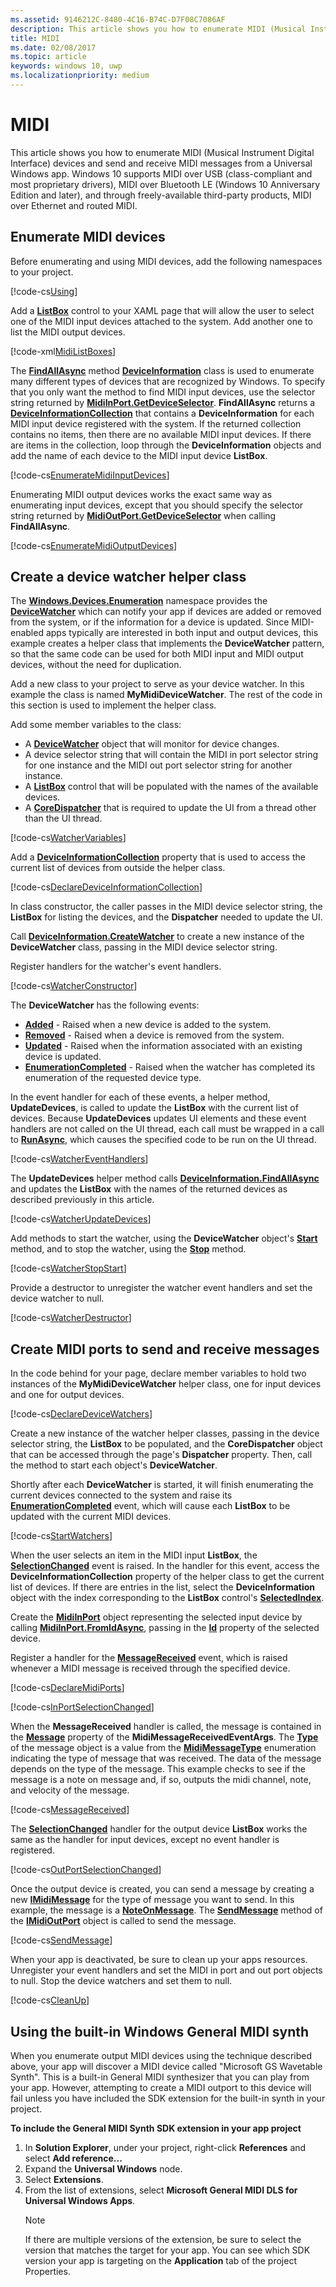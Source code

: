 ```yaml
---
ms.assetid: 9146212C-8480-4C16-B74C-D7F08C7086AF
description: This article shows you how to enumerate MIDI (Musical Instrument Digital Interface) devices and send and receive MIDI messages from a Universal Windows app.
title: MIDI
ms.date: 02/08/2017
ms.topic: article
keywords: windows 10, uwp
ms.localizationpriority: medium
---
```

# MIDI



This article shows you how to enumerate MIDI (Musical Instrument Digital Interface) devices and send and receive MIDI messages from a Universal Windows app. Windows 10 supports MIDI over USB (class-compliant and most proprietary drivers), MIDI over Bluetooth LE (Windows 10 Anniversary Edition and later), and through freely-available third-party products, MIDI over Ethernet and routed MIDI.

## Enumerate MIDI devices

Before enumerating and using MIDI devices, add the following namespaces to your project.

[!code-cs[Using](./code/MIDIWin10/cs/MainPage.xaml.cs#SnippetUsing)]

Add a [**ListBox**](https://docs.microsoft.com/uwp/api/Windows.UI.Xaml.Controls.ListBox) control to your XAML page that will allow the user to select one of the MIDI input devices attached to the system. Add another one to list the MIDI output devices.

[!code-xml[MidiListBoxes](./code/MIDIWin10/cs/MainPage.xaml#SnippetMidiListBoxes)]

The [**FindAllAsync**](https://docs.microsoft.com/uwp/api/windows.devices.enumeration.deviceinformation.findallasync) method [**DeviceInformation**](https://docs.microsoft.com/uwp/api/Windows.Devices.Enumeration.DeviceInformation) class is used to enumerate many different types of devices that are recognized by Windows. To specify that you only want the method to find MIDI input devices, use the selector string returned by [**MidiInPort.GetDeviceSelector**](https://docs.microsoft.com/uwp/api/windows.devices.midi.midiinport.getdeviceselector). **FindAllAsync** returns a [**DeviceInformationCollection**](https://docs.microsoft.com/uwp/api/Windows.Devices.Enumeration.DeviceInformationCollection) that contains a **DeviceInformation** for each MIDI input device registered with the system. If the returned collection contains no items, then there are no available MIDI input devices. If there are items in the collection, loop through the **DeviceInformation** objects and add the name of each device to the MIDI input device **ListBox**.

[!code-cs[EnumerateMidiInputDevices](./code/MIDIWin10/cs/MainPage.xaml.cs#SnippetEnumerateMidiInputDevices)]

Enumerating MIDI output devices works the exact same way as enumerating input devices, except that you should specify the selector string returned by [**MidiOutPort.GetDeviceSelector**](https://docs.microsoft.com/uwp/api/windows.devices.midi.midioutport.getdeviceselector) when calling **FindAllAsync**.

[!code-cs[EnumerateMidiOutputDevices](./code/MIDIWin10/cs/MainPage.xaml.cs#SnippetEnumerateMidiOutputDevices)]



## Create a device watcher helper class

The [**Windows.Devices.Enumeration**](https://docs.microsoft.com/uwp/api/Windows.Devices.Enumeration) namespace provides the [**DeviceWatcher**](https://docs.microsoft.com/uwp/api/Windows.Devices.Enumeration.DeviceWatcher) which can notify your app if devices are added or removed from the system, or if the information for a device is updated. Since MIDI-enabled apps typically are interested in both input and output devices, this example creates a helper class that implements the **DeviceWatcher** pattern, so that the same code can be used for both MIDI input and MIDI output devices, without the need for duplication.

Add a new class to your project to serve as your device watcher. In this example the class is named **MyMidiDeviceWatcher**. The rest of the code in this section is used to implement the helper class.

Add some member variables to the class:

-   A [**DeviceWatcher**](https://docs.microsoft.com/uwp/api/Windows.Devices.Enumeration.DeviceWatcher) object that will monitor for device changes.
-   A device selector string that will contain the MIDI in port selector string for one instance and the MIDI out port selector string for another instance.
-   A [**ListBox**](https://docs.microsoft.com/uwp/api/Windows.UI.Xaml.Controls.ListBox) control that will be populated with the names of the available devices.
-   A [**CoreDispatcher**](https://docs.microsoft.com/uwp/api/Windows.UI.Core.CoreDispatcher) that is required to update the UI from a thread other than the UI thread.

[!code-cs[WatcherVariables](./code/MIDIWin10/cs/MyMidiDeviceWatcher.cs#SnippetWatcherVariables)]

Add a [**DeviceInformationCollection**](https://docs.microsoft.com/uwp/api/Windows.Devices.Enumeration.DeviceInformationCollection) property that is used to access the current list of devices from outside the helper class.

[!code-cs[DeclareDeviceInformationCollection](./code/MIDIWin10/cs/MyMidiDeviceWatcher.cs#SnippetDeclareDeviceInformationCollection)]

In class constructor, the caller passes in the MIDI device selector string, the **ListBox** for listing the devices, and the **Dispatcher** needed to update the UI.

Call [**DeviceInformation.CreateWatcher**](https://docs.microsoft.com/uwp/api/windows.devices.enumeration.deviceinformation.createwatcher) to create a new instance of the **DeviceWatcher** class, passing in the MIDI device selector string.

Register handlers for the watcher's event handlers.

[!code-cs[WatcherConstructor](./code/MIDIWin10/cs/MyMidiDeviceWatcher.cs#SnippetWatcherConstructor)]

The **DeviceWatcher** has the following events:

-   [**Added**](https://docs.microsoft.com/uwp/api/windows.devices.enumeration.devicewatcher.added) - Raised when a new device is added to the system.
-   [**Removed**](https://docs.microsoft.com/uwp/api/windows.devices.enumeration.devicewatcher.removed) - Raised when a device is removed from the system.
-   [**Updated**](https://docs.microsoft.com/uwp/api/windows.devices.enumeration.devicewatcher.updated) - Raised when the information associated with an existing device is updated.
-   [**EnumerationCompleted**](https://docs.microsoft.com/uwp/api/windows.devices.enumeration.devicewatcher.enumerationcompleted) - Raised when the watcher has completed its enumeration of the requested device type.

In the event handler for each of these events, a helper method, **UpdateDevices**, is called to update the **ListBox** with the current list of devices. Because **UpdateDevices** updates UI elements and these event handlers are not called on the UI thread, each call must be wrapped in a call to [**RunAsync**](https://docs.microsoft.com/uwp/api/windows.ui.core.coredispatcher.runasync), which causes the specified code to be run on the UI thread.

[!code-cs[WatcherEventHandlers](./code/MIDIWin10/cs/MyMidiDeviceWatcher.cs#SnippetWatcherEventHandlers)]

The **UpdateDevices** helper method calls [**DeviceInformation.FindAllAsync**](https://docs.microsoft.com/uwp/api/windows.devices.enumeration.deviceinformation.findallasync) and updates the **ListBox** with the names of the returned devices as described previously in this article.

[!code-cs[WatcherUpdateDevices](./code/MIDIWin10/cs/MyMidiDeviceWatcher.cs#SnippetWatcherUpdateDevices)]

Add methods to start the watcher, using the **DeviceWatcher** object's [**Start**](https://docs.microsoft.com/uwp/api/windows.devices.enumeration.devicewatcher.start) method, and to stop the watcher, using the [**Stop**](https://docs.microsoft.com/uwp/api/windows.devices.enumeration.devicewatcher.stop) method.

[!code-cs[WatcherStopStart](./code/MIDIWin10/cs/MyMidiDeviceWatcher.cs#SnippetWatcherStopStart)]

Provide a destructor to unregister the watcher event handlers and set the device watcher to null.

[!code-cs[WatcherDestructor](./code/MIDIWin10/cs/MyMidiDeviceWatcher.cs#SnippetWatcherDestructor)]

## Create MIDI ports to send and receive messages

In the code behind for your page, declare member variables to hold two instances of the **MyMidiDeviceWatcher** helper class, one for input devices and one for output devices.

[!code-cs[DeclareDeviceWatchers](./code/MIDIWin10/cs/MainPage.xaml.cs#SnippetDeclareDeviceWatchers)]

Create a new instance of the watcher helper classes, passing in the device selector string, the **ListBox** to be populated, and the **CoreDispatcher** object that can be accessed through the page's **Dispatcher** property. Then, call the method to start each object's **DeviceWatcher**.

Shortly after each **DeviceWatcher** is started, it will finish enumerating the current devices connected to the system and raise its [**EnumerationCompleted**](https://docs.microsoft.com/uwp/api/windows.devices.enumeration.devicewatcher.enumerationcompleted) event, which will cause each **ListBox** to be updated with the current MIDI devices.

[!code-cs[StartWatchers](./code/MIDIWin10/cs/MainPage.xaml.cs#SnippetStartWatchers)]

When the user selects an item in the MIDI input **ListBox**, the [**SelectionChanged**](https://docs.microsoft.com/uwp/api/windows.ui.xaml.controls.primitives.selector.selectionchanged) event is raised. In the handler for this event, access the **DeviceInformationCollection** property of the helper class to get the current list of devices. If there are entries in the list, select the **DeviceInformation** object with the index corresponding to the **ListBox** control's [**SelectedIndex**](https://docs.microsoft.com/uwp/api/windows.ui.xaml.controls.primitives.selector.selectedindex).

Create the [**MidiInPort**](https://docs.microsoft.com/uwp/api/Windows.Devices.Midi.MidiInPort) object representing the selected input device by calling [**MidiInPort.FromIdAsync**](https://docs.microsoft.com/uwp/api/windows.devices.midi.midiinport.fromidasync), passing in the [**Id**](https://docs.microsoft.com/uwp/api/windows.devices.enumeration.deviceinformation.id) property of the selected device.

Register a handler for the [**MessageReceived**](https://docs.microsoft.com/uwp/api/windows.devices.midi.midiinport.messagereceived) event, which is raised whenever a MIDI message is received through the specified device.

[!code-cs[DeclareMidiPorts](./code/MIDIWin10/cs/MainPage.xaml.cs#SnippetDeclareMidiPorts)]

[!code-cs[InPortSelectionChanged](./code/MIDIWin10/cs/MainPage.xaml.cs#SnippetInPortSelectionChanged)]

When the **MessageReceived** handler is called, the message is contained in the [**Message**](https://docs.microsoft.com/uwp/api/Windows.Devices.Midi.MidiMessageReceivedEventArgs) property of the **MidiMessageReceivedEventArgs**. The [**Type**](https://docs.microsoft.com/uwp/api/windows.devices.midi.imidimessage.type) of the message object is a value from the [**MidiMessageType**](https://docs.microsoft.com/uwp/api/Windows.Devices.Midi.MidiMessageType) enumeration indicating the type of message that was received. The data of the message depends on the type of the message. This example checks to see if the message is a note on message and, if so, outputs the midi channel, note, and velocity of the message.

[!code-cs[MessageReceived](./code/MIDIWin10/cs/MainPage.xaml.cs#SnippetMessageReceived)]

The [**SelectionChanged**](https://docs.microsoft.com/uwp/api/windows.ui.xaml.controls.primitives.selector.selectionchanged) handler for the output device **ListBox** works the same as the handler for input devices, except no event handler is registered.

[!code-cs[OutPortSelectionChanged](./code/MIDIWin10/cs/MainPage.xaml.cs#SnippetOutPortSelectionChanged)]

Once the output device is created, you can send a message by creating a new [**IMidiMessage**](https://docs.microsoft.com/uwp/api/Windows.Devices.Midi.IMidiMessage) for the type of message you want to send. In this example, the message is a [**NoteOnMessage**](https://docs.microsoft.com/uwp/api/Windows.Devices.Midi.MidiNoteOnMessage). The [**SendMessage**](https://docs.microsoft.com/uwp/api/windows.devices.midi.imidioutport.sendmessage) method of the [**IMidiOutPort**](https://docs.microsoft.com/uwp/api/Windows.Devices.Midi.IMidiOutPort) object is called to send the message.

[!code-cs[SendMessage](./code/MIDIWin10/cs/MainPage.xaml.cs#SnippetSendMessage)]

When your app is deactivated, be sure to clean up your apps resources. Unregister your event handlers and set the MIDI in port and out port objects to null. Stop the device watchers and set them to null.

[!code-cs[CleanUp](./code/MIDIWin10/cs/MainPage.xaml.cs#SnippetCleanUp)]

## Using the built-in Windows General MIDI synth

When you enumerate output MIDI devices using the technique described above, your app will discover a MIDI device called "Microsoft GS Wavetable Synth". This is a built-in General MIDI synthesizer that you can play from your app. However, attempting to create a MIDI outport to this device will fail unless you have included the SDK extension for the built-in synth in your project.

**To include the General MIDI Synth SDK extension in your app project**

1.  In **Solution Explorer**, under your project, right-click **References** and select **Add reference...**
2.  Expand the **Universal Windows** node.
3.  Select **Extensions**.
4.  From the list of extensions, select **Microsoft General MIDI DLS for Universal Windows Apps**.
    > [!NOTE] 
	> If there are multiple versions of the extension, be sure to select the version that matches the target for your app. You can see which SDK version your app is targeting on the **Application** tab of the project Properties.

 

 




